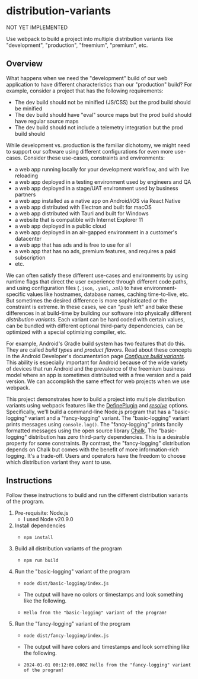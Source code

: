 # distribution-variants

NOT YET IMPLEMENTED

Use webpack to build a project into multiple distribution variants like "development", "production", "freemium", "premium", etc.


## Overview

What happens when we need the "development" build of our web application to have different characteristics than our
"production" build? For example, consider a project that has the following requirements:

* The dev build should not be minified (JS/CSS) but the prod build should be minified
* The dev build should have "eval" source maps but the prod build should have regular source maps
* The dev build should not include a telemetry integration but the prod build should

While development vs. production is the familiar dichotomy, we might need to support our software using different
configurations for even more use-cases. Consider these use-cases, constraints and environments:

* a web app running locally for your development workflow, and with live reloading
* a web app deployed in a testing environment used by engineers and QA
* a web app deployed in a stage/UAT environment used by business partners
* a web app installed as a native app on Android/iOS via React Native
* a web app distributed with Electron and built for macOS
* a web app distributed with Tauri and built for Windows
* a website that is compatible with Internet Explorer 11
* a web app deployed in a public cloud
* a web app deployed in an air-gapped environment in a customer's datacenter
* a web app that has ads and is free to use for all
* a web app that has no ads, premium features, and requires a paid subscription
* etc.

We can often satisfy these different use-cases and environments by using runtime flags that direct the user experience
through different code paths, and using configuration files (`.json`, `.yaml`, .`xml`) to have environment-specific values
like hostnames, database names, caching time-to-live, etc. But sometimes the desired difference is more sophisticated or
the constraint is extreme. In these cases, we can "push left" and bake these differences in at build-time by building our
software into physically different *distribution variants*. Each variant can be hard coded with certain values, can be
bundled with different optional third-party dependencies, can be optimized with a special optimizing compiler, etc. 

For example, Android's Gradle build system has two features that do this. They are called *build types* and *product flavors*.
Read about these concepts in the Android Developer's documentation page [*Configure build variants*](https://developer.android.com/build/build-variants).
This ability is especially important for Android because of the wide variety of devices that run Android and the prevalence
of the freemium business model where an app is sometimes distributed with a free version and a paid version. We can
accomplish the same effect for web projects when we use webpack.

This project demonstrates how to build a project into multiple distribution variants using webpack features like the [DefinePlugin](https://webpack.js.org/plugins/define-plugin/)
and [*resolve*](https://webpack.js.org/configuration/resolve/) options. Specifically, we'll build a command-line Node.js program that has a "basic-logging" variant
and a "fancy-logging" variant. The "basic-logging" variant prints messages using `console.log()`. The "fancy-logging" prints
fancily formatted messages using the open source library [Chalk](https://github.com/chalk/chalk). The "basic-logging"
distribution has zero third-party dependencies. This is a desirable property for some constraints. By contrast, the
"fancy-logging" distribution depends on Chalk but comes with the benefit of more information-rich logging. It's a trade-off.
Users and operators have the freedom to choose which distribution variant they want to use.


## Instructions

Follow these instructions to build and run the different distribution variants of the program.

1. Pre-requisite: Node.js
    * I used Node v20.9.0
2. Install dependencies
    * ```shell
      npm install
      ```
3. Build all distribution variants of the program
    * ```shell
      npm run build
      ```
4. Run the "basic-logging" variant of the program
    * ```shell
      node dist/basic-logging/index.js
      ```
    * The output will have no colors or timestamps and look something like the following.
    * ```text
      Hello from the "basic-logging" variant of the program!
      ```
5. Run the "fancy-logging" variant of the program
    * ```shell
      node dist/fancy-logging/index.js
      ```
    * The output will have colors and timestamps and look something like the following.
    * ```text
      2024-01-01 00:12:00.000Z Hello from the "fancy-logging" variant of the program!
      ```
